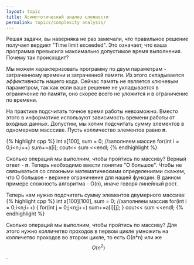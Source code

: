 ```yaml
---
layout: topic
title: Асимптотический анализ сложности
permalink: topics/complexity analysis/
---
```


Решая задачи, вы наверняка не раз замечали, что правильное решение получает вердикт "Time limit exceeded". Это означает, что ваша программа превысила максимально допустимое время выполнения. Почему так происходит?

Мы можем характеризовать программу по двум параметрам - затраченному времени и затраченной памяти. Из этого складывается *эффективность* нашего кода. Сейчас память не является ключевым параметром, так как если ваше решение не укладывается в ограничение по памяти, оно скорее всего не уложится и в ограничение по времени.

На практике подсчитать точное время работы невозможно. Вместо этого в информатике используют зависимость времени работы от входных данных.
Допустим, мы хотим подсчитать сумму элементов в одномерном масссиве. Пусть колличество элементов равно **n**.

{% highlight cpp %}
int a[100], sum = 0;
//заполняем массив
for(int i = 0;i<n;i++)
sum+=a[i];
cout<< sum <<endl;
{% endhighlight %}

Сколько операций мы выполним, чтобы пройтись по массиву? Верный ответ - **n**. Теперь необходимо ввести понятие "О большое". Чтобы  не связываться со сложными математическими определениями скажем, что О большое - верхнее ограничение для нашей функции. В данном примере сложность алгоритма - O(n), иначе говоря линейный рост.

Теперь нам нужно подсчитать сумму элементов двумерного массива:
{% highlight cpp %}
int a[100][100], sum = 0;
//заполняем массив
for(int i = 0;i<n;i++)
{
for(int j = 0;j<n;j++)
sum+=a[i][j];
}
cout<< sum <<endl;
{% endhighlight %}

Сколько операций мы выполним, чтобы пройтись по массиву? Для этого нужно колличетво проходов в первом цикле умножить на колличетво проходов во втором цикле, то есть О(n*n) или же $$ O(n^2) $$.
